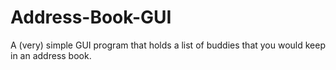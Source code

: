 # Address-Book-GUI

A (very) simple GUI program that holds a list of buddies that you would keep in an address book.

